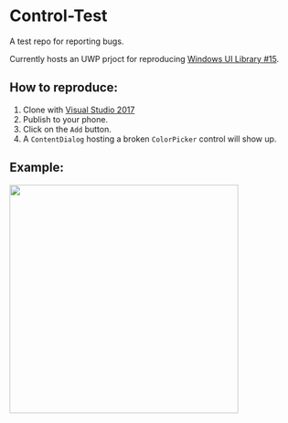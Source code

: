 # Control-Test
A test repo for reporting bugs.

Currently hosts an UWP prjoct for reproducing [Windows UI Library #15](https://github.com/Microsoft/microsoft-ui-xaml/issues/15).

## How to reproduce:
1. Clone with [Visual Studio 2017](https://visualstudio.microsoft.com/de/downloads/)
2. Publish to your phone.
3. Click on the `Add` button.
4. A `ContentDialog` hosting a broken `ColorPicker` control will show up.

## Example:
<img src="https://i.imgur.com/kLKQMK4.png" width="400">
